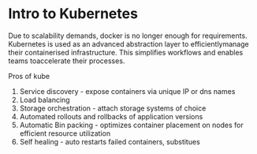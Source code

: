 
# Intro to Kubernetes
Due to scalability demands, docker is no longer enough for requirements. Kubernetes is used as an advanced abstraction layer to efficientlymanage their containerised infrastructure. This simplifies workflows and enables teams toaccelerate their processes.

Pros of kube
1. Service discovery - expose containers via unique IP or dns names
2. Load balancing
3. Storage orchestration - attach storage systems of choice
4. Automated rollouts and rollbacks of application versions
5. Automatic Bin packing - optimizes container placement on nodes for efficient resource utilization
6. Self healing - auto restarts failed containers, substitues 